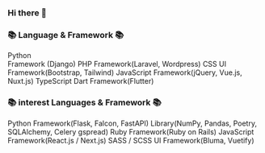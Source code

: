### Hi there 👋

### 📚 Language & Framework 📚<br>
Python<br>
Framework (Django)
PHP
Framework(Laravel, Wordpress)
CSS
UI Framework(Bootstrap, Tailwind)
JavaScript
Framework(jQuery, Vue.js, Nuxt.js)
TypeScript
Dart
Framework(Flutter)

### 📚 interest Languages & Framework 📚
Python
Framework(Flask, Falcon, FastAPI)
Library(NumPy, Pandas, Poetry, SQLAlchemy, Celery gspread)
Ruby
Framework(Ruby on Rails)
JavaScript
Framework(React.js / Next.js)
SASS / SCSS
UI Framework(Bluma, Vuetify)


<!--
**takushisato/takushisato** is a ✨ _special_ ✨ repository because its `README.md` (this file) appears on your GitHub profile.

Here are some ideas to get you started:

- 🔭 I’m currently working on ...
- 🌱 I’m currently learning ...
- 👯 I’m looking to collaborate on ...
- 🤔 I’m looking for help with ...
- 💬 Ask me about ...
- 📫 How to reach me: ...
- 😄 Pronouns: ...
- ⚡ Fun fact: ...
-->
